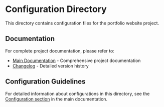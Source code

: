 # Configuration Directory

This directory contains configuration files for the portfolio website project.

## Documentation

For complete project documentation, please refer to:

- [Main Documentation](../README.md) - Comprehensive project documentation
- [Changelog](../docs/CHANGELOG.md) - Detailed version history

## Configuration Guidelines

For detailed information about configurations in this directory, see the [Configuration section](../README.md#configuration) in the main documentation.